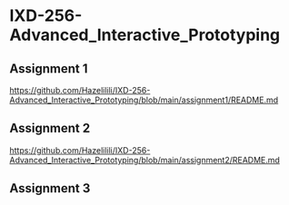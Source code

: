 # IXD-256-Advanced_Interactive_Prototyping
## Assignment 1
https://github.com/Hazelilili/IXD-256-Advanced_Interactive_Prototyping/blob/main/assignment1/README.md
## Assignment 2
https://github.com/Hazelilili/IXD-256-Advanced_Interactive_Prototyping/blob/main/assignment2/README.md
## Assignment 3
